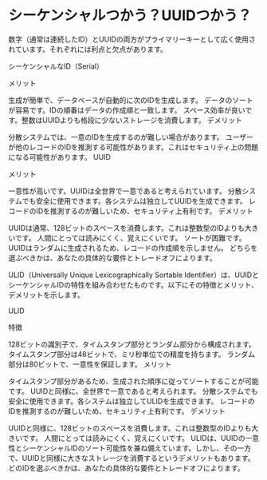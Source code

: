 # シーケンシャルつかう？UUIDつかう？

数字（通常は連続したID）とUUIDの両方がプライマリーキーとして広く使用されています。それぞれには利点と欠点があります。

シーケンシャルなID（Serial）

メリット

生成が簡単で、データベースが自動的に次のIDを生成します。
データのソートが容易です。IDの順番はデータの作成順と一致します。
スペース効率が良いです。整数はUUIDよりも格段に少ないストレージを消費します。
デメリット

分散システムでは、一意のIDを生成するのが難しい場合があります。
ユーザーが他のレコードのIDを推測する可能性があります。これはセキュリティ上の問題になる可能性があります。
UUID

メリット

一意性が高いです。UUIDは全世界で一意であると考えられています。
分散システムでも安全に使用できます。各システムは独立してUUIDを生成できます。
レコードのIDを推測するのが難しいため、セキュリティ上有利です。
デメリット

UUIDは通常、128ビットのスペースを消費します。これは整数型のIDよりも大きいです。
人間にとっては読みにくく、覚えにくいです。
ソートが困難です。UUIDはランダムに生成されるため、レコードの作成順を示しません。
どちらを選ぶべきかは、あなたの具体的な要件とトレードオフによります。




ULID（Universally Unique Lexicographically Sortable Identifier）は、UUIDとシーケンシャルIDの特性を組み合わせたものです。以下にその特徴とメリット、デメリットを示します。

ULID

特徴

128ビットの識別子で、タイムスタンプ部分とランダム部分から構成されます。
タイムスタンプ部分は48ビットで、ミリ秒単位での精度を持ちます。
ランダム部分は80ビットで、一意性を保証します。
メリット

タイムスタンプ部分があるため、生成された順序に従ってソートすることが可能です。
UUIDと同様に、全世界で一意であると考えられます。
分散システムでも安全に使用できます。各システムは独立してULIDを生成できます。
レコードのIDを推測するのが難しいため、セキュリティ上有利です。
デメリット

UUIDと同様に、128ビットのスペースを消費します。これは整数型のIDよりも大きいです。
人間にとっては読みにくく、覚えにくいです。
ULIDは、UUIDの一意性とシーケンシャルIDのソート可能性を兼ね備えています。しかし、その一方で、UUIDと同様に大きなストレージを消費するというデメリットもあります。どのIDを選ぶべきかは、あなたの具体的な要件とトレードオフによります。

